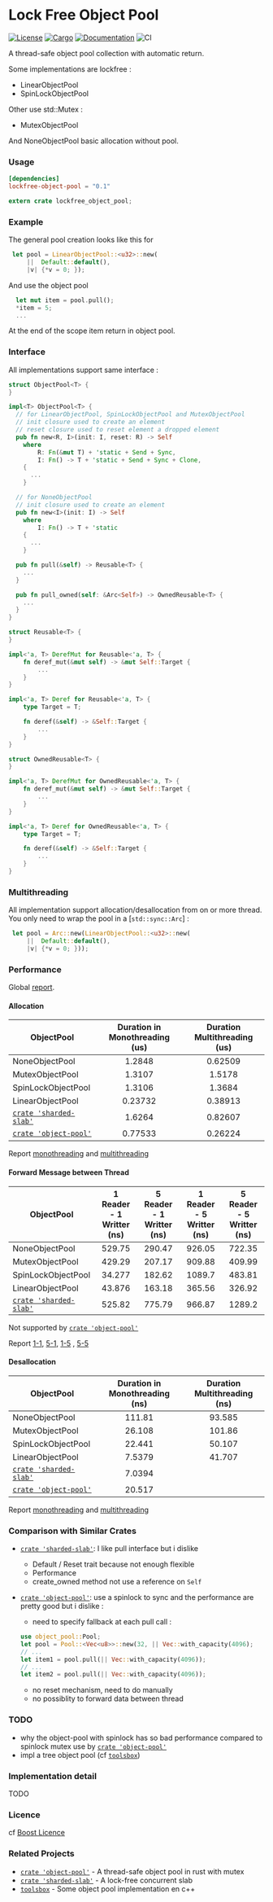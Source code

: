 # Lock Free Object Pool
[![License](https://img.shields.io/badge/License-Boost%201.0-lightblue.svg)](https://github.com/EVaillant/lockfree-object-pool) [![Cargo](https://img.shields.io/crates/v/lockfree-object-pool.svg)](https://crates.io/crates/lockfree-object-pool) [![Documentation](https://docs.rs/lockfree-object-pool/badge.svg)](
https://docs.rs/lockfree-object-pool) ![CI](https://github.com/EVaillant/lockfree-object-pool/workflows/CI/badge.svg)

A thread-safe object pool collection with automatic return.

Some implementations are lockfree :
* LinearObjectPool
* SpinLockObjectPool

Other use std::Mutex :
* MutexObjectPool

And NoneObjectPool basic allocation without pool.

### Usage
```toml
[dependencies]
lockfree-object-pool = "0.1"
```
```rust
extern crate lockfree_object_pool;
```

### Example

The general pool creation looks like this for
```rust
 let pool = LinearObjectPool::<u32>::new(
     ||  Default::default(), 
     |v| {*v = 0; });
```

And use the object pool 
```rust
  let mut item = pool.pull();
  *item = 5;
  ...  
```
At the end of the scope item return in object pool.

### Interface
All implementations support same interface :
```rust
struct ObjectPool<T> {  
}

impl<T> ObjectPool<T> {
  // for LinearObjectPool, SpinLockObjectPool and MutexObjectPool
  // init closure used to create an element
  // reset closure used to reset element a dropped element
  pub fn new<R, I>(init: I, reset: R) -> Self
    where
        R: Fn(&mut T) + 'static + Send + Sync,
        I: Fn() -> T + 'static + Send + Sync + Clone,
    {
      ...
    }

  // for NoneObjectPool
  // init closure used to create an element
  pub fn new<I>(init: I) -> Self
    where
        I: Fn() -> T + 'static
    {
      ...
    }

  pub fn pull(&self) -> Reusable<T> {
    ...
  }

  pub fn pull_owned(self: &Arc<Self>) -> OwnedReusable<T> {
    ...
  }
}

struct Reusable<T> {  
}

impl<'a, T> DerefMut for Reusable<'a, T> {
    fn deref_mut(&mut self) -> &mut Self::Target {
        ...
    }
}

impl<'a, T> Deref for Reusable<'a, T> {
    type Target = T;

    fn deref(&self) -> &Self::Target {
        ...
    }
}

struct OwnedReusable<T> {  
}

impl<'a, T> DerefMut for OwnedReusable<'a, T> {
    fn deref_mut(&mut self) -> &mut Self::Target {
        ...
    }
}

impl<'a, T> Deref for OwnedReusable<'a, T> {
    type Target = T;

    fn deref(&self) -> &Self::Target {
        ...
    }
}
```

### Multithreading

All implementation support allocation/desallocation from on or more thread. You only need to wrap the pool in a [`std::sync::Arc`] :

```rust
 let pool = Arc::new(LinearObjectPool::<u32>::new(
     ||  Default::default(), 
     |v| {*v = 0; }));
```

### Performance

Global [report](https://evaillant.github.io/lockfree-object-pool/benches/criterion/report/index.html).

#### Allocation

 ObjectPool | Duration in Monothreading (us) | Duration Multithreading (us)
------------| :----------------------------: | :--------------------------:
NoneObjectPool|1.2848|0.62509
MutexObjectPool|1.3107|1.5178
SpinLockObjectPool|1.3106|1.3684
LinearObjectPool|0.23732|0.38913
[`crate 'sharded-slab'`]|1.6264|0.82607
[`crate 'object-pool'`]|0.77533|0.26224

Report [monothreading](https://evaillant.github.io/lockfree-object-pool/benches/criterion/allocation/report/index.html) and [multithreading](https://evaillant.github.io/lockfree-object-pool/benches/criterion/multi%20thread%20allocation/report/index.html)

#### Forward Message between Thread

 ObjectPool | 1 Reader - 1 Writter (ns) | 5 Reader - 1 Writter (ns) | 1 Reader - 5 Writter (ns) | 5 Reader - 5 Writter (ns)
 -----------| :-----------------------: | :-----------------------: | :-----------------------: | :-----------------------:
NoneObjectPool|529.75|290.47|926.05|722.35
MutexObjectPool|429.29|207.17|909.88|409.99
SpinLockObjectPool|34.277|182.62|1089.7|483.81
LinearObjectPool|43.876|163.18|365.56|326.92
[`crate 'sharded-slab'`]|525.82|775.79|966.87|1289.2

Not supported by [`crate 'object-pool'`]

Report [1-1](https://evaillant.github.io/lockfree-object-pool/benches/criterion//forward%20msg%20from%20pull%20(nb_writter_1%20nb_readder_1)/report/index.html), [5-1](https://evaillant.github.io/lockfree-object-pool/benches/criterion//forward%20msg%20from%20pull%20(nb_writter_1%20nb_readder_5)/report/index.html), [1-5](https://evaillant.github.io/lockfree-object-pool/benches/criterion//forward%20msg%20from%20pull%20(nb_writter_5%20nb_readder_1)/report/index.html) , [5-5](https://evaillant.github.io/lockfree-object-pool/benches/criterion//forward%20msg%20from%20pull%20(nb_writter_5%20nb_readder_5)/report/index.html)

#### Desallocation

ObjectPool | Duration in Monothreading (ns) | Duration Multithreading (ns)
-----------| :----------------------------: | :--------------------------:
NoneObjectPool|111.81|93.585
MutexObjectPool|26.108|101.86
SpinLockObjectPool|22.441|50.107
LinearObjectPool|7.5379|41.707
[`crate 'sharded-slab'`]|7.0394|
[`crate 'object-pool'`]|20.517|

Report [monothreading](https://evaillant.github.io/lockfree-object-pool/benches/criterion/free/report/index.html) and [multithreading](https://evaillant.github.io/lockfree-object-pool/benches/criterion/multi%20thread%20free/report/index.html)

### Comparison with Similar Crates

* [`crate 'sharded-slab'`]: I like pull interface but i dislike 
  * Default / Reset trait because not enough flexible
  * Performance
  * create_owned method not use a reference on ```Self ```

* [`crate 'object-pool'`]: use a spinlock to sync and the performance are pretty good but i dislike :
  * need to specify fallback at each pull call :
  ```rust
  use object_pool::Pool;
  let pool = Pool::<Vec<u8>>::new(32, || Vec::with_capacity(4096);
  // ...
  let item1 = pool.pull(|| Vec::with_capacity(4096));
  // ...
  let item2 = pool.pull(|| Vec::with_capacity(4096));
  ```
  * no reset mechanism, need to do manually
  * no possiblity to forward data between thread

### TODO

* why the object-pool with spinlock has so bad performance compared to spinlock mutex use by [`crate 'object-pool'`]
* impl a tree object pool (cf [`toolsbox`])

### Implementation detail

TODO

### Licence

cf [Boost Licence](http://www.boost.org/LICENSE_1_0.txt)

### Related Projects

- [`crate 'object-pool'`] - A thread-safe object pool in rust with mutex 
- [`crate 'sharded-slab'`] - A lock-free concurrent slab
- [`toolsbox`] - Some object pool implementation en c++

[`crate 'sharded-slab'`]: https://crates.io/crates/sharded-slab
[`crate 'object-pool'`]: https://crates.io/crates/object-pool
[`toolsbox`]: https://github.com/EVaillant/toolsbox
